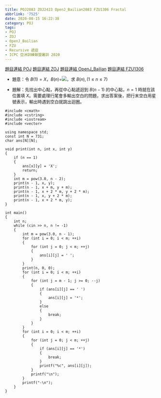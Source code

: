 ```yaml
---
title: POJ2083 ZOJ2423 OpenJ_Bailian2083 FZU1306 Fractal
abbrlink: '7525'
date: 2020-08-15 16:22:38
category: POJ
tags:
- POJ
- ZOJ
- OpenJ_Bailian
- FZU
- Recursive 遞迴
- ICPC 亞洲訓練聯盟暑訓 2020
---
```

[題目連結 POJ](http://poj.org/problem?id=2083)
[題目連結 ZOJ](https://zoj.pintia.cn/problem-sets/91827364500/problems/91827365922)
[題目連結 OpenJ_Bailian](http://bailian.openjudge.cn/practice/2083?lang=en_US)
[題目連結 FZU1306](http://acm.fzu.edu.cn/problem.php?pid=1306)
* 題意：令 $B(1)=X$，$B(n)=$![](https://i.imgur.com/sP5uXtK.png)，求 $B(n),(1\leq n\leq 7)$
<!-- more -->
* 題解：先找出中心點，再從中心點遞迴到 $B(n-1)$ 的中心點，$n=1$ 時就在該位置填 $X$。需要處理行尾會多輸出空白的問題，求出答案後，把行末空白用星號表示，輸出時遇到空白就跳出迴圈。
```cpp=
#include <cmath>
#include <cstring>
#include <iostream>
#include <vector>

using namespace std;
const int N = 731;
char ans[N][N];

void print(int n, int x, int y)
{
    if (n == 1)
    {
        ans[x][y] = 'X';
        return;
    }
    int m = pow(3.0, n - 2);
    print(n - 1, x, y);
    print(n - 1, x + m, y + m);
    print(n - 1, x + 2 * m, y + 2 * m);
    print(n - 1, x, y + 2 * m);
    print(n - 1, x + 2 * m, y);
}

int main()
{
    int n;
    while (cin >> n, n != -1)
    {
        int m = pow(3.0, n - 1);
        for (int i = 0; i < m; ++i)
        {
            for (int j = 0; j < m; ++j)
            {
                ans[i][j] = ' ';
            }
        }
        print(n, 0, 0);
        for (int i = 0; i < m; ++i)
        {
            for (int j = m - 1; j >= 0; --j)
            {
                if (ans[i][j] == ' ')
                {
                    ans[i][j] = '*';
                }
                else
                {
                    break;
                }
            }
        }
        for (int i = 0; i < m; ++i)
        {
            for (int j = 0; j < m; ++j)
            {
                if (ans[i][j] == '*')
                {
                    break;
                }
                printf("%c", ans[i][j]);
            }
            printf("\n");
        }
        printf("-\n");
    }
}
```